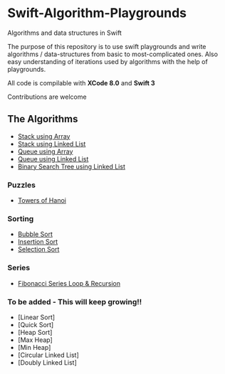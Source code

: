 # Swift-Algorithm-Playgrounds

Algorithms and data structures in Swift

The purpose of this repository is to use swift playgrounds and write algorithms / data-structures from basic to most-complicated ones. Also easy understanding of iterations used by algorithms with the help of playgrounds.

All code is compilable with **XCode 8.0** and **Swift 3**

Contributions are welcome

## The Algorithms
- [Stack using Array](stackWithArray.playground/Contents.swift)
- [Stack using Linked List](stackWithLinkedList.playground/Contents.swift)
- [Queue using Array](queueWithArray.playground/Contents.swift)
- [Queue using Linked List](queueWithLinkedList.playground/Contents.swift)
- [Binary Search Tree using Linked List](binarySearchTree.playground/Contents.swift)

### Puzzles
- [Towers of Hanoi](towersOfHanoi.playground/Contents.swift)

### Sorting
- [Bubble Sort](bubbleSort.playground/Contents.swift)
- [Insertion Sort](insertionSort.playground/Contents.swift)
- [Selection Sort](selectionSort.playground/Contents.swift)

### Series
- [Fibonacci Series Loop & Recursion](fibonacciSeries.playground/Contents.swift)

### To be added - This will keep growing!!
- [Linear Sort]
- [Quick Sort]
- [Heap Sort]
- [Max Heap]
- [Min Heap]
- [Circular Linked List]
- [Doubly Linked List]
